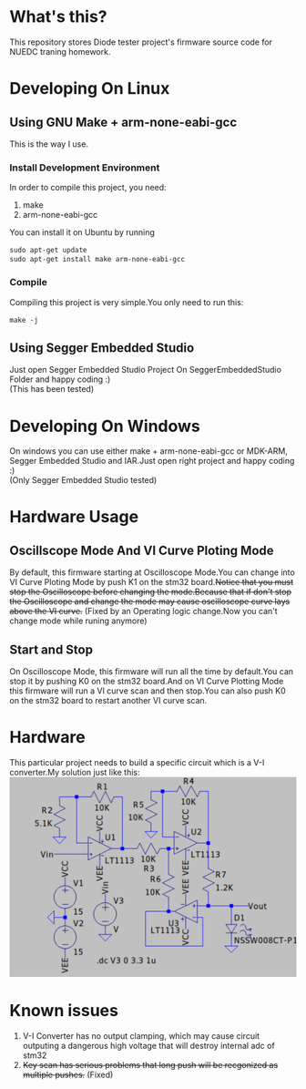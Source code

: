 # What's this?
This repository stores Diode tester project's firmware source code for NUEDC traning homework.
# Developing On Linux
## Using GNU Make + arm-none-eabi-gcc
This is the way I use.
### Install Development Environment
In order to compile this project, you need:
1. make
2. arm-none-eabi-gcc

You can install it on Ubuntu by running
```
sudo apt-get update
sudo apt-get install make arm-none-eabi-gcc
```
### Compile
Compiling this project is very simple.You only need to run this:
```
make -j
```
## Using Segger Embedded Studio
Just open Segger Embedded Studio Project On SeggerEmbeddedStudio Folder and happy coding :)  
(This has been tested)
# Developing On Windows
On windows you can use either make + arm-none-eabi-gcc or MDK-ARM, Segger Embedded Studio and IAR.Just open right project and happy coding :)  
(Only Segger Embedded Studio tested)

# Hardware Usage

## Oscillscope Mode And VI Curve Ploting Mode
By default, this firmware starting at Oscilloscope Mode.You can change into VI Curve Ploting Mode by push K1 on the stm32 board.~~Notice that you must stop the Oscilloscope before changing the mode.Because that if don't stop the Oscilloscope and change the mode may cause oscilloscope curve lays above the VI curve.~~ (Fixed by an Operating logic change.Now you can't change mode while runing anymore)
## Start and Stop
On Oscilloscope Mode, this firmware will run all the time by default.You can stop it by pushing K0 on the stm32 board.And on VI Curve Plotting Mode this firmware will run a VI curve scan and then stop.You can also push K0 on the stm32 board to restart another VI curve scan.
# Hardware
This particular project needs to build a specific circuit which is a V-I converter.My solution just like this:  
![SCH](./Sch.png)

# Known issues

1. V-I Converter has no output clamping, which may cause circuit outputing a dangerous high voltage that will destroy internal adc of stm32
2. ~~Key scan has serious problems that long push will be recgonized as multiple pushes.~~ (Fixed)